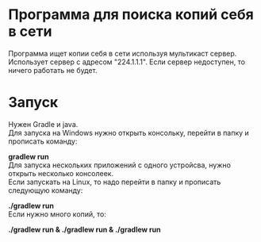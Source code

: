 # Программа для поиска копий себя в сети

Программа ищет копии себя в сети используя мультикаст сервер.<br/>
Использует сервер с адресом "224.1.1.1". Если сервер недоступен, то ничего работать не будет.<br/>

# Запуск
Нужен Gradle и java. <br/>
Для запуска на Windows нужно открыть консольку, перейти в папку и прописать команду:<br/>
 
 **gradlew run**<br/>
 Для запуска нескольких приложений с одного устройсва, нужно открыть несколько консолеек.<br/>
 Если запускать на Linux, то надо перейти в папку и прописать следующую команду:<br/>
 
 **./gradlew run** <br/>
Если нужно много копий, то:<br/>

 **./gradlew run & ./gradlew run & ./gradlew run** <br/>
